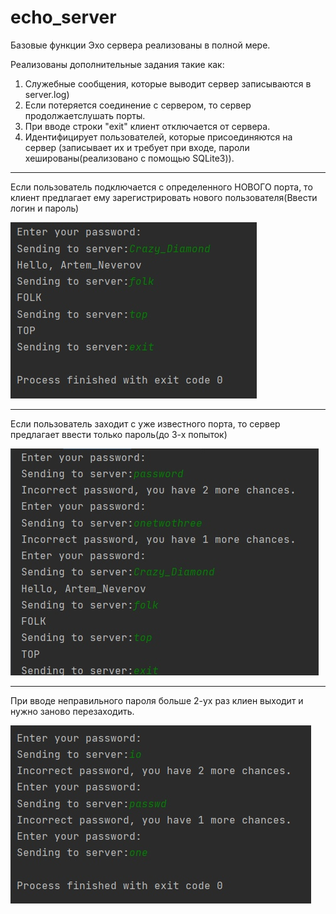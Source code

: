 # echo_server

Базовые функции Эхо сервера реализованы в полной мере.

Реализованы дополнительные задания такие как:
1) Служебные сообщения, которые выводит сервер записываются в server.log)
2) Если потеряется соединение с сервером, то сервер продолжаетслушать порты. 
3) При вводе строки "exit" клиент отключается от сервера.
4) Идентифицирует пользователей, которые присоединяются на сервер (записывает их и требует при входе, пароли хешированы(реализовано с помощью SQLite3)).


---

Если пользователь подключается с определенного НОВОГО порта, то клиент предлагает ему зарегистрировать нового пользователя(Ввести логин и пароль)

![](./Examples/prog1.jpg)

---

Если пользователь заходит с уже известного порта, то сервер предлагает ввести только пароль(до 3-х попыток) 

![](./Examples/prog2.jpg)

---

При вводе неправильного пароля больше 2-ух раз клиен выходит и нужно заново перезаходить.

![](./Examples/prog3.jpg)